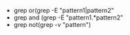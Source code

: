 - grep or(grep -E "pattern1|pattern2"
- grep and (grep -E "pattern1.*pattern2"
- grep not(grep -v "pattern")
